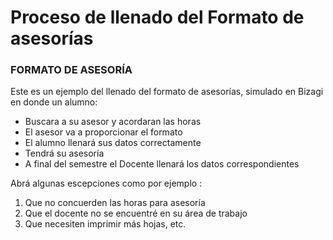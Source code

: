 # Proceso de llenado del Formato de asesorías
### FORMATO DE ASESORÍA

Este es un ejemplo del llenado del formato de asesorías, simulado en Bizagi en donde un alumno:
- Buscara a su asesor y acordaran las horas
- El asesor va a proporcionar el formato
- El alumno llenará sus datos correctamente
- Tendrá su asesoría
- A final del semestre el Docente llenará los datos correspondientes

Abrá algunas escepciones como por ejemplo :
1. Que no concuerden las horas para asesoría
2. Que el docente no se encuentré en su área de trabajo
3.  Que necesiten imprimir más hojas, etc.